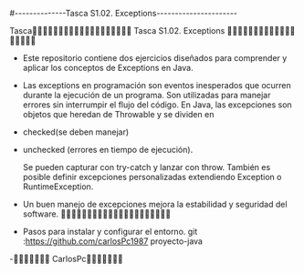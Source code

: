 #--------------Tasca S1.02. Exceptions----------------------

Tasca🚀🚀🚀🚀🚀🚀🚀🚀🚀🚀🚀🚀🚀🚀🚀🚀🚀🚀🚀
Tasca S1.02. Exceptions
🚀🚀🚀🚀🚀🚀🚀🚀🚀🚀🚀🚀🚀🚀🚀🚀🚀🚀


- Este repositorio contiene dos ejercicios diseñados para comprender
  y aplicar los conceptos de Exceptions en Java.
- Las exceptions en programación son eventos inesperados que ocurren durante
  la ejecución de un programa. 
  Son utilizadas para manejar errores sin interrumpir
  el flujo del código.
  En Java, las excepciones son objetos que heredan de Throwable y se dividen en
- checked(se deben manejar) 
  
- unchecked (errores en tiempo de ejecución).
 
  Se pueden capturar con try-catch y lanzar con throw.
  También es posible definir excepciones personalizadas extendiendo Exception o RuntimeException.
- Un buen manejo de excepciones mejora la estabilidad y seguridad del software.
  🚀🚀🚀🚀🚀🚀🚀🚀🚀🚀🚀🚀🚀🚀🚀🚀🚀🚀🚀🚀🚀

- Pasos para instalar y configurar el entorno.
  git :https://github.com/carlosPc1987
  proyecto-java

-🚀🚀🚀🚀🚀🚀🚀 CarlosPc🚀🚀🚀🚀🚀🚀🚀
